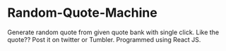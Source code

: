 # Random-Quote-Machine
Generate random quote from given quote bank with single click.
Like the quote?? Post it on twitter or Tumbler.
Programmed using React JS.
